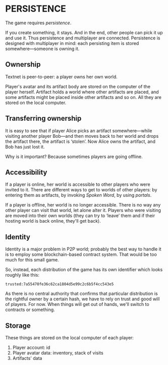 PERSISTENCE
===========

The game requires *persistence*.

If you create something, it stays. And in the end, other people can pick it up and use it. 
Thus persistence and multiplayer are connected. Persistence is designed with multiplayer in mind: each persisting item is stored somewhere—someone is owning it.

Ownership
---------

Textnet is peer-to-peer: a player owns her own world. 

Player's avatar and its artifact body are stored on the computer of the player herself. Artifact holds a world where other artifacts are placed, and some artifacts might be 
placed inside other artifacts and so on. All they are stored on the local computer.


Transferring ownership
----------------------

It is easy to see that if player Alice picks an artifact somewhere—while visiting another 
player Bob—and then moves back to her world and drops the artifact there, the artifact is 
‘stolen’. Now Alice owns the artifact, and Bob has just lost it.

Why is it important? Because sometimes players are going offline.


Accessibility
-------------

If a player is online, her world is accessible to other players who were invited to it.
There are different ways to get to worlds of other players: by entering them as artifacts,
by invoking *Spoken Word*, by using *portals*.

If a player is offline, her world is no longer accessible. There is no way any other player 
can visit that world, let alone alter it. Players who were visiting are moved into their own
worlds (they can try to ‘leave’ them and if their hosting world is back online, they'll get back).


Identity
--------

Identity is a major problem in P2P world; probably the best way to handle it is to employ 
some blockchain-based contract system. That would be too much for this small game.

So, instead, each distribution of the game has its own identifier which looks 
roughly like this:

    trusted:7a55470fe36c62ca1804d5e99c2c6b5f4cc543e5

As there is no central authority that confirms that particular distribution is the 
rightful owner by a certain hash, we have to rely on trust and good will of players. For now.
When things will get out of hands, we'll switch to contracts or something.


Storage
-------

These things are stored on the local computer of each player:

1. Player account: id
2. Player avatar data: inventory, stack of visits
3. Artifacts' data




